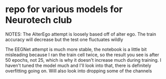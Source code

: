# repo for various models for Neurotech club
NOTES:
  The AlterEgo attempt is loosely based off of alter ego. The train accuracy will decrease but the test one fluctuates wildly
  
  The EEGNet attempt is much more stable, the notebook is a little bit misleading because I ran the train cell twice, so the result you see is after 50 epochs, not 25, which is  why it doesn't increase much during training. I haven't tuned the model much and I'll look into that, there is definitely overfitting going on. Will also look into dropping some of the channels
